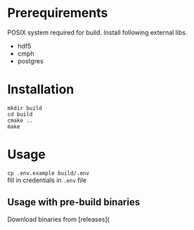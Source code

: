 # Prerequirements
POSIX system required for build.
Install following external libs.
- hdf5
- cmph
- postgres
# Installation
```shell
mkdir build
cd build
cmake ..
make
```
# Usage
`cp .env.example build/.env`  
fill in credentials in `.env` file
## Usage with pre-build binaries
Download binaries from [releases](
